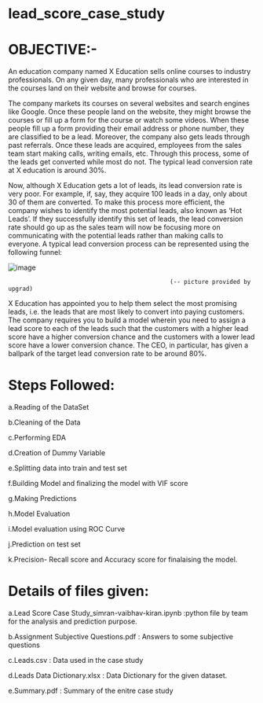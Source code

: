 # lead_score_case_study

# OBJECTIVE:-

An education company named X Education sells online courses to industry professionals. On any given day, many professionals who are interested in the courses land on their website and browse for courses. 

The company markets its courses on several websites and search engines like Google. Once these people land on the website, they might browse the courses or fill up a form for the course or watch some videos. When these people fill up a form providing their email address or phone number, they are classified to be a lead. Moreover, the company also gets leads through past referrals. Once these leads are acquired, employees from the sales team start making calls, writing emails, etc. Through this process, some of the leads get converted while most do not. The typical lead conversion rate at X education is around 30%. 

Now, although X Education gets a lot of leads, its lead conversion rate is very poor. For example, if, say, they acquire 100 leads in a day, only about 30 of them are converted. To make this process more efficient, the company wishes to identify the most potential leads, also known as ‘Hot Leads’. If they successfully identify this set of leads, the lead conversion rate should go up as the sales team will now be focusing more on communicating with the potential leads rather than making calls to everyone. A typical lead conversion process can be represented using the following funnel:

![image](https://user-images.githubusercontent.com/86233722/208911791-c26efaaf-67b5-44d4-b8d2-b0038e17ecfa.png)


                                                  (-- picture provided by upgrad)

X Education has appointed you to help them select the most promising leads, i.e. the leads that are most likely to convert into paying customers. The company requires you to build a model wherein you need to assign a lead score to each of the leads such that the customers with a higher lead score have a higher conversion chance and the customers with a lower lead score have a lower conversion chance. The CEO, in particular, has given a ballpark of the target lead conversion rate to be around 80%.


# Steps Followed:

a.Reading of the DataSet

b.Cleaning of the Data

c.Performing EDA

d.Creation of Dummy Variable 

e.Splitting data into train and test set

f.Building Model and finalizing the model with VIF score

g.Making Predictions

h.Model Evaluation

i.Model evaluation using ROC Curve

j.Prediction on test set

k.Precision- Recall score and Accuracy score for finalaising the model. 




# Details of files given:

a.Lead Score Case Study_simran-vaibhav-kiran.ipynb :python file by team for the analysis and prediction purpose.

b.Assignment Subjective Questions.pdf : Answers to some subjective questions

c.Leads.csv : Data used in the case study

d.Leads Data Dictionary.xlsx : Data Dictionary for the given dataset.

e.Summary.pdf : Summary of the enitre case study
